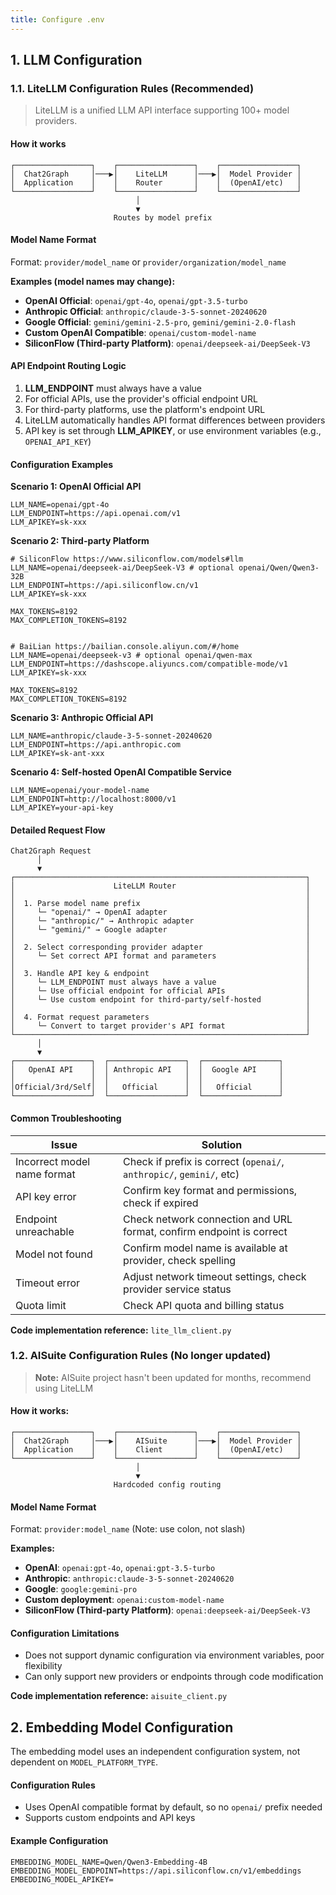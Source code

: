 ```yaml
---
title: Configure .env
---
```


## 1. LLM Configuration

### 1.1. LiteLLM Configuration Rules (Recommended)

> LiteLLM is a unified LLM API interface supporting 100+ model providers.

#### How it works

```
┌─────────────────┐    ┌─────────────────┐    ┌─────────────────┐
│  Chat2Graph     │───▶│    LiteLLM      │───▶│  Model Provider │
│  Application    │    │    Router       │    │  (OpenAI/etc)   │
└─────────────────┘    └─────────────────┘    └─────────────────┘
                            │
                            ▼
                       Routes by model prefix
```

#### Model Name Format

Format: `provider/model_name` or `provider/organization/model_name`

**Examples (model names may change):**

- **OpenAI Official**: `openai/gpt-4o`, `openai/gpt-3.5-turbo`
- **Anthropic Official**: `anthropic/claude-3-5-sonnet-20240620`
- **Google Official**: `gemini/gemini-2.5-pro`, `gemini/gemini-2.0-flash`
- **Custom OpenAI Compatible**: `openai/custom-model-name`
- **SiliconFlow (Third-party Platform)**: `openai/deepseek-ai/DeepSeek-V3`

#### API Endpoint Routing Logic

1. **LLM_ENDPOINT** must always have a value
2. For official APIs, use the provider's official endpoint URL
3. For third-party platforms, use the platform's endpoint URL
4. LiteLLM automatically handles API format differences between providers
5. API key is set through **LLM_APIKEY**, or use environment variables (e.g., `OPENAI_API_KEY`)

#### Configuration Examples

**Scenario 1: OpenAI Official API**

```env
LLM_NAME=openai/gpt-4o
LLM_ENDPOINT=https://api.openai.com/v1
LLM_APIKEY=sk-xxx
```

**Scenario 2: Third-party Platform**

```env
# SiliconFlow https://www.siliconflow.com/models#llm
LLM_NAME=openai/deepseek-ai/DeepSeek-V3 # optional openai/Qwen/Qwen3-32B
LLM_ENDPOINT=https://api.siliconflow.cn/v1
LLM_APIKEY=sk-xxx

MAX_TOKENS=8192
MAX_COMPLETION_TOKENS=8192


# BaiLian https://bailian.console.aliyun.com/#/home
LLM_NAME=openai/deepseek-v3 # optional openai/qwen-max
LLM_ENDPOINT=https://dashscope.aliyuncs.com/compatible-mode/v1
LLM_APIKEY=sk-xxx

MAX_TOKENS=8192
MAX_COMPLETION_TOKENS=8192
```

**Scenario 3: Anthropic Official API**

```env
LLM_NAME=anthropic/claude-3-5-sonnet-20240620
LLM_ENDPOINT=https://api.anthropic.com
LLM_APIKEY=sk-ant-xxx
```

**Scenario 4: Self-hosted OpenAI Compatible Service**

```env
LLM_NAME=openai/your-model-name
LLM_ENDPOINT=http://localhost:8000/v1
LLM_APIKEY=your-api-key
```

#### Detailed Request Flow

```
Chat2Graph Request
      │
      ▼
┌─────────────────────────────────────────────────────────────────┐
│                      LiteLLM Router                             │
│                                                                 │
│  1. Parse model name prefix                                     │
│     └─ "openai/" → OpenAI adapter                               │
│     └─ "anthropic/" → Anthropic adapter                         │
│     └─ "gemini/" → Google adapter                               │
│                                                                 │
│  2. Select corresponding provider adapter                       │
│     └─ Set correct API format and parameters                    │
│                                                                 │
│  3. Handle API key & endpoint                                   │
│     └─ LLM_ENDPOINT must always have a value                    │
│     └─ Use official endpoint for official APIs                  │
│     └─ Use custom endpoint for third-party/self-hosted          │
│                                                                 │
│  4. Format request parameters                                   │
│     └─ Convert to target provider's API format                  │
└─────────────────────────────────────────────────────────────────┘
      │
      ▼
┌─────────────────┐  ┌─────────────────┐  ┌─────────────────┐
│   OpenAI API    │  │ Anthropic API   │  │  Google API     │
│                 │  │                 │  │                 │
│Official/3rd/Self│  │   Official      │  │   Official      │
└─────────────────┘  └─────────────────┘  └─────────────────┘
```

#### Common Troubleshooting

| Issue | Solution |
|-------|----------|
| Incorrect model name format | Check if prefix is correct (`openai/`, `anthropic/`, `gemini/`, etc) |
| API key error | Confirm key format and permissions, check if expired |
| Endpoint unreachable | Check network connection and URL format, confirm endpoint is correct |
| Model not found | Confirm model name is available at provider, check spelling |
| Timeout error | Adjust network timeout settings, check provider service status |
| Quota limit | Check API quota and billing status |

**Code implementation reference:** `lite_llm_client.py`

### 1.2. AISuite Configuration Rules (No longer updated)

> **Note:** AISuite project hasn't been updated for months, recommend using LiteLLM

#### How it works:

```
┌─────────────────┐    ┌─────────────────┐    ┌─────────────────┐
│  Chat2Graph     │───▶│    AISuite      │───▶│  Model Provider │
│  Application    │    │    Client       │    │  (OpenAI/etc)   │
└─────────────────┘    └─────────────────┘    └─────────────────┘
                            │
                            ▼
                       Hardcoded config routing
```

#### Model Name Format

Format: `provider:model_name` (Note: use colon, not slash)

**Examples:**

- **OpenAI**: `openai:gpt-4o`, `openai:gpt-3.5-turbo`
- **Anthropic**: `anthropic:claude-3-5-sonnet-20240620`
- **Google**: `google:gemini-pro`
- **Custom deployment**: `openai:custom-model-name`
- **SiliconFlow (Third-party Platform)**: `openai:deepseek-ai/DeepSeek-V3`

#### Configuration Limitations

- Does not support dynamic configuration via environment variables, poor flexibility
- Can only support new providers or endpoints through code modification

**Code implementation reference:** `aisuite_client.py`

## 2. Embedding Model Configuration

The embedding model uses an independent configuration system, not dependent on `MODEL_PLATFORM_TYPE`.

#### Configuration Rules

- Uses OpenAI compatible format by default, so no `openai/` prefix needed
- Supports custom endpoints and API keys

#### Example Configuration

```env
EMBEDDING_MODEL_NAME=Qwen/Qwen3-Embedding-4B
EMBEDDING_MODEL_ENDPOINT=https://api.siliconflow.cn/v1/embeddings
EMBEDDING_MODEL_APIKEY=
```